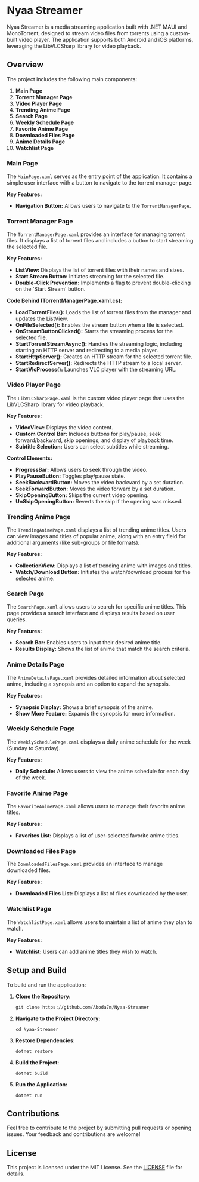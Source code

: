 # Nyaa Streamer

Nyaa Streamer is a media streaming application built with .NET MAUI and MonoTorrent, designed to stream video files from torrents using a custom-built video player. The application supports both Android and iOS platforms, leveraging the LibVLCSharp library for video playback.

## Overview

The project includes the following main components:

1. **Main Page**
2. **Torrent Manager Page**
3. **Video Player Page**
4. **Trending Anime Page**  <!-- New Page Added -->
5. **Search Page**  <!-- New Page Added -->
6. **Weekly Schedule Page**  <!-- New Page Added -->
7. **Favorite Anime Page**  <!-- New Page Added -->
8. **Downloaded Files Page**  <!-- New Page Added -->
9. **Anime Details Page**  <!-- New Page Added -->
10. **Watchlist Page**  <!-- New Page Added -->

### Main Page

The `MainPage.xaml` serves as the entry point of the application. It contains a simple user interface with a button to navigate to the torrent manager page.

**Key Features:**
- **Navigation Button:** Allows users to navigate to the `TorrentManagerPage`.

### Torrent Manager Page

The `TorrentManagerPage.xaml` provides an interface for managing torrent files. It displays a list of torrent files and includes a button to start streaming the selected file.

**Key Features:**
- **ListView:** Displays the list of torrent files with their names and sizes.
- **Start Stream Button:** Initiates streaming for the selected file.
- **Double-Click Prevention:** Implements a flag to prevent double-clicking on the 'Start Stream' button.

**Code Behind (TorrentManagerPage.xaml.cs):**
- **LoadTorrentFiles():** Loads the list of torrent files from the manager and updates the ListView.
- **OnFileSelected():** Enables the stream button when a file is selected.
- **OnStreamButtonClicked():** Starts the streaming process for the selected file.
- **StartTorrentStreamAsync():** Handles the streaming logic, including starting an HTTP server and redirecting to a media player.
- **StartHttpServer():** Creates an HTTP stream for the selected torrent file.
- **StartRedirectServer():** Redirects the HTTP stream to a local server.
- **StartVlcProcess():** Launches VLC player with the streaming URL.

### Video Player Page

The `LibVLCSharpPage.xaml` is the custom video player page that uses the LibVLCSharp library for video playback.

**Key Features:**
- **VideoView:** Displays the video content.
- **Custom Control Bar:** Includes buttons for play/pause, seek forward/backward, skip openings, and display of playback time.
- **Subtitle Selection:** Users can select subtitles while streaming.

**Control Elements:**
- **ProgressBar:** Allows users to seek through the video.
- **PlayPauseButton:** Toggles play/pause state.
- **SeekBackwardButton:** Moves the video backward by a set duration.
- **SeekForwardButton:** Moves the video forward by a set duration.
- **SkipOpeningButton:** Skips the current video opening.
- **UnSkipOpeningButton:** Reverts the skip if the opening was missed.

### Trending Anime Page  <!-- New Page Section -->

The `TrendingAnimePage.xaml` displays a list of trending anime titles. Users can view images and titles of popular anime, along with an entry field for additional arguments (like sub-groups or file formats).

**Key Features:**
- **CollectionView:** Displays a list of trending anime with images and titles.
- **Watch/Download Button:** Initiates the watch/download process for the selected anime.

### Search Page  <!-- New Page Section -->

The `SearchPage.xaml` allows users to search for specific anime titles. This page provides a search interface and displays results based on user queries.

**Key Features:**
- **Search Bar:** Enables users to input their desired anime title.
- **Results Display:** Shows the list of anime that match the search criteria.

### Anime Details Page  <!-- New Page Section -->

The `AnimeDetailsPage.xaml` provides detailed information about selected anime, including a synopsis and an option to expand the synopsis.

**Key Features:**
- **Synopsis Display:** Shows a brief synopsis of the anime.
- **Show More Feature:** Expands the synopsis for more information.

### Weekly Schedule Page  <!-- New Page Section -->

The `WeeklySchedulePage.xaml` displays a daily anime schedule for the week (Sunday to Saturday).

**Key Features:**
- **Daily Schedule:** Allows users to view the anime schedule for each day of the week.

### Favorite Anime Page  <!-- New Page Section -->

The `FavoriteAnimePage.xaml` allows users to manage their favorite anime titles.

**Key Features:**
- **Favorites List:** Displays a list of user-selected favorite anime titles.

### Downloaded Files Page  <!-- New Page Section -->

The `DownloadedFilesPage.xaml` provides an interface to manage downloaded files.

**Key Features:**
- **Downloaded Files List:** Displays a list of files downloaded by the user.

### Watchlist Page  <!-- New Page Section -->

The `WatchlistPage.xaml` allows users to maintain a list of anime they plan to watch.

**Key Features:**
- **Watchlist:** Users can add anime titles they wish to watch.

## Setup and Build

To build and run the application:

1. **Clone the Repository:**
   ``` 
   git clone https://github.com/Aboda7m/Nyaa-Streamer
   ```
2. **Navigate to the Project Directory:**
   ``` 
   cd Nyaa-Streamer
   ```
3. **Restore Dependencies:**
   ``` 
   dotnet restore
   ```
4. **Build the Project:**
   ``` 
   dotnet build
   ```
5. **Run the Application:**
   ``` 
   dotnet run
   ```

## Contributions

Feel free to contribute to the project by submitting pull requests or opening issues. Your feedback and contributions are welcome!

## License

This project is licensed under the MIT License. See the [LICENSE](LICENSE) file for details.
